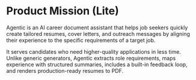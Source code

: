 # Product Mission (Lite)

Agentic is an AI career document assistant that helps job seekers quickly create tailored resumes, cover letters, and outreach messages by aligning their experience to the specific requirements of a target job.

It serves candidates who need higher-quality applications in less time. Unlike generic generators, Agentic extracts role requirements, maps experience with structured summaries, includes a built-in feedback loop, and renders production-ready resumes to PDF.

